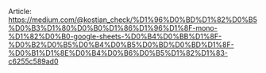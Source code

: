 Article: https://medium.com/@kostian_check/%D1%96%D0%BD%D1%82%D0%B5%D0%B3%D1%80%D0%B0%D1%86%D1%96%D1%8F-mono-%D1%82%D0%B0-google-sheets-%D0%B4%D0%BB%D1%8F-%D0%B2%D0%B5%D0%B4%D0%B5%D0%BD%D0%BD%D1%8F-%D0%B1%D1%8E%D0%B4%D0%B6%D0%B5%D1%82%D1%83-c6255c589ad0